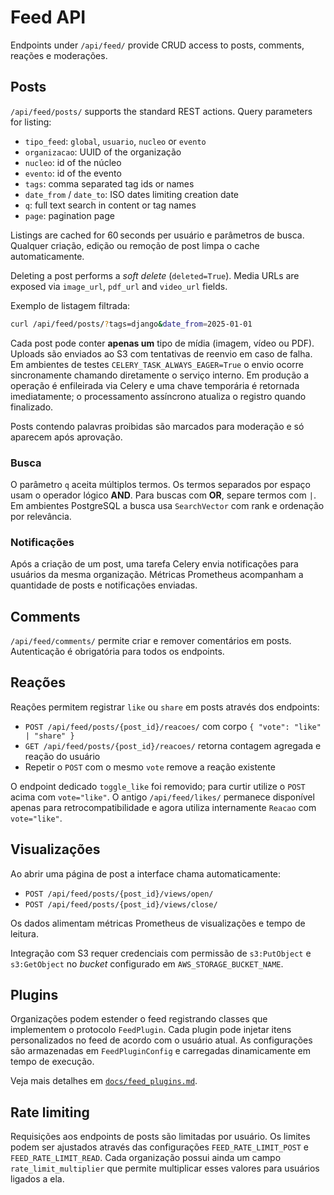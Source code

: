 # Feed API

Endpoints under `/api/feed/` provide CRUD access to posts, comments, reações e moderações.

## Posts

`/api/feed/posts/` supports the standard REST actions. Query parameters for listing:

- `tipo_feed`: `global`, `usuario`, `nucleo` or `evento`
- `organizacao`: UUID of the organização
- `nucleo`: id of the núcleo
- `evento`: id of the evento
- `tags`: comma separated tag ids or names
- `date_from` / `date_to`: ISO dates limiting creation date
- `q`: full text search in content or tag names
- `page`: pagination page

Listings are cached for 60 seconds per usuário e parâmetros de busca. Qualquer criação,
edição ou remoção de post limpa o cache automaticamente.

Deleting a post performs a *soft delete* (`deleted=True`). Media URLs are exposed via
`image_url`, `pdf_url` and `video_url` fields.

Exemplo de listagem filtrada:

```bash
curl /api/feed/posts/?tags=django&date_from=2025-01-01
```

Cada post pode conter **apenas um** tipo de mídia (imagem, vídeo ou PDF).
Uploads são enviados ao S3 com tentativas de reenvio em caso de falha. Em
ambientes de testes `CELERY_TASK_ALWAYS_EAGER=True` o envio ocorre
sincronamente chamando diretamente o serviço interno. Em produção a
operação é enfileirada via Celery e uma chave temporária é retornada
imediatamente; o processamento assíncrono atualiza o registro quando
finalizado.

Posts contendo palavras proibidas são marcados para moderação e só aparecem
após aprovação.

### Busca

O parâmetro `q` aceita múltiplos termos. Os termos separados por espaço usam o
operador lógico **AND**. Para buscas com **OR**, separe termos com `|`. Em
ambientes PostgreSQL a busca usa `SearchVector` com rank e ordenação por
relevância.

### Notificações

Após a criação de um post, uma tarefa Celery envia notificações para usuários da
mesma organização. Métricas Prometheus acompanham a quantidade de posts e
notificações enviadas.

## Comments

`/api/feed/comments/` permite criar e remover comentários em posts. Autenticação é
obrigatória para todos os endpoints.

## Reações

Reações permitem registrar `like` ou `share` em posts através dos endpoints:

- `POST /api/feed/posts/{post_id}/reacoes/` com corpo `{ "vote": "like" | "share" }`
- `GET /api/feed/posts/{post_id}/reacoes/` retorna contagem agregada e reação do usuário
- Repetir o `POST` com o mesmo `vote` remove a reação existente

O endpoint dedicado `toggle_like` foi removido; para curtir utilize o `POST` acima com
`vote="like"`. O antigo `/api/feed/likes/` permanece disponível apenas para
retrocompatibilidade e agora utiliza internamente `Reacao` com `vote="like"`.

## Visualizações

Ao abrir uma página de post a interface chama automaticamente:

- `POST /api/feed/posts/{post_id}/views/open/`
- `POST /api/feed/posts/{post_id}/views/close/`

Os dados alimentam métricas Prometheus de visualizações e tempo de leitura.

Integração com S3 requer credenciais com permissão de `s3:PutObject` e
`s3:GetObject` no *bucket* configurado em `AWS_STORAGE_BUCKET_NAME`.

## Plugins

Organizações podem estender o feed registrando classes que implementem o
protocolo `FeedPlugin`. Cada plugin pode injetar itens personalizados no feed
de acordo com o usuário atual. As configurações são armazenadas em
`FeedPluginConfig` e carregadas dinamicamente em tempo de execução.

Veja mais detalhes em [`docs/feed_plugins.md`](../docs/feed_plugins.md).

## Rate limiting

Requisições aos endpoints de posts são limitadas por usuário. Os limites
podem ser ajustados através das configurações `FEED_RATE_LIMIT_POST` e
`FEED_RATE_LIMIT_READ`. Cada organização possui ainda um campo
`rate_limit_multiplier` que permite multiplicar esses valores para usuários
ligados a ela.
